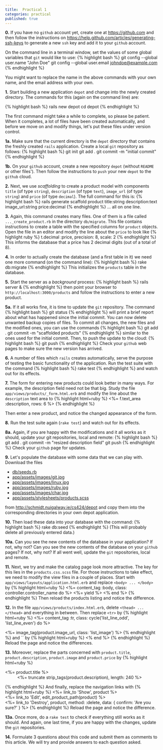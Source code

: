 ```yaml
---
title:  Practical 1
categories: practical
published: true
---
```


**0.** If you have no `github` account yet, create one at
<https://github.com> and then follow the instructions on
<https://help.github.com/articles/generating-ssh-keys> to generate a
new `ssh` key and add it to your `github` account.

On the command line in a terminal window, set the values of some
global variables that `git` would like to use:
{% highlight bash %}
git config --global user.name "John Doe"
git config --global user.email johndoe@example.com
{% endhighlight %}

You might want to replace the name in the above commands with your own name, and the email address with your own.

**1.** Start building a new application `depot`
and change into the newly created directory.
The commands for this (again on the command line) are:

{% highlight bash %}
rails new depot
cd depot
{% endhighlight %}

The first command might take a while to complete, so please be patient.
When it completes, a lot of files have been created automatically, and before
we move on and modify things, let's put these files under version control.

**1a.** Make sure that the current directory is the `depot` directory
that contains the freshly created `rails` application. Create a local
`git` repository as follows:
{% highlight bash %}
git init
git add .
git commit -m "initial commit"
{% endhighlight %}

**1b.** On your `github` account, create a new repository `depot`
(without `README` or other files').  Then follow the instructions to
`push` your new `depot` to the `github` cloud.

**2.** Next, we use _scaffolding_ to create a product model with   components
`title` (of type `string`),
`description` (of type `text`),
`image_url` (of type `string`)
and `price` (of type `decimal`). The full command for this is:
{% highlight bash %}
rails generate scaffold product title:string description:text image_url:string price:decimal
{% endhighlight %}
... all on one line.

**3.** Again, this command creates many files. One of them is a file
called `..._create_product.rb` in the directory `db/migrate`.
This file contains instructions to create a table with the specified columns
for `product` objects.  Open
the file in an editor and modify the line about the `price` to look like
{% highlight ruby %}
t.decimal :price, precision: 8, scale: 2
{% endhighlight %}
This informs the database that a price has 2 decimal digits (out of a total of 8).


**4.** In order to actually create the database (and a first table in it) we need
one more command (on the command line):
{% highlight bash %}
rake db:migrate
{% endhighlight %}
This initializes the `products` table in the database.

**5.**  Start the server as a _background_ process:
{% highlight bash %}
rails server &
{% endhighlight %}
then point your browser to
`http://localhost:3000/products` and follow the instructions to
enter a new product.

**5a.** If it all works fine, it is time to update the `git`
  repository. The command
{% highlight bash %}
git status
{% endhighlight %}
will print a brief report about what has happened since the initial
commit.  You can now delete unwanted backup copies of files.  To commit
all changes, the new files and the modified ones, you can use the
commands
{% highlight bash %}
git add .
git commit -m "scaffolded products"
{% endhighlight %}
similar to the ones used for the initial commit.  Then, to push the
update to the cloud:
{% highlight bash %}
git push
{% endhighlight %}
Check your `github` web pages to make sure the new version has arrived.

**6.** A number of files which `rails` creates automatically, serve the 
purpose of testing the basic functionality of the application.  Run the
test suite with the command 
{% highlight bash %}
rake test
{% endhighlight %}
and watch out for its effects.

**7.** The form for entering new products could look better in many 
ways. For example, the description field need not be that 
big. Study the file `app/views/products/_form.html.erb`
and modify the line about the `description` text area to
{% highlight html+ruby %}
<%= f.text_area :description, rows: 6 %>
{% endhighlight %}

Then enter a new product, and notice the changed appearance of the form.

**8.** Run the test suite again (`rake test`) and
watch out for its effects.

**8a.**  Again, if you are happy with the modifications and it all works as it should,
update your git repositories, local and remote:
{% highlight bash %}
git add .
git commit -m "resized description field"
git push
{% endhighlight %}
Check your `github` page for updates.

**9.** Let's populate the database with some data that we can play 
with. Download the files

* [db/seeds.rb](http://schmidt.nuigalway.ie/cs424/depot/db/seeds.rb)
* [app/assets/images/git.jpg](http://schmidt.nuigalway.ie/cs424/depot/app/assets/images/git.jpg)
* [app/assets/images/linux.jpg](http://schmidt.nuigalway.ie/cs424/depot/app/assets/images/linux.jpg)
* [app/assets/images/ruby.jpg](http://schmidt.nuigalway.ie/cs424/depot/app/assets/images/ruby.jpg)
* [app/assets/images/char.jpg](http://schmidt.nuigalway.ie/cs424/depot/app/assets/images/char.jpg)
* [app/assets/stylesheets/products.scss](http://schmidt.nuigalway.ie/cs424/depot/app/assets/stylesheets/products.scss)

from <http://schmidt.nuigalway.ie/cs424/depot> and copy them into the
corresponding directories in your own depot application.

**10.** Then load these data
into your database with the command:
{% highlight bash %}
rake db:seed
{% endhighlight %}
(This will probably delete all previously entered data.)

**10a.** Can you see the new contents of the database in your
application?  If not, why not?  Can you see the new contents of the
database on your `github` pages?  If not, why not?  If all went well,
update the `git` repositories, local and remote.

**11.** Next, we try and make the catalog page look more attractive.
The key for this lies in the `products.css.scss` file.  For those
instructions to take effect, we need to modify the view files in a
couple of places.  Start with `app/views/layouts/application.html.erb`
and replace `<body> ... </body>` by
{% highlight html+ruby %}
<%= content_tag :body, class: controller.controller_name do %>
  <%= yield %>
<% end %>
{% endhighlight %}
Then reload the products listing and notice the difference.

**12.** In the file `app/views/products/index.html.erb`,
delete `<thead> ... </thead>` and everything in between.  Then
replace `<tr>` by
{% highlight html+ruby %}
<%= content_tag :tr, class: cycle('list_line_odd', 'list_line_even') do %>
  <td>
    <%= image_tag(product.image_url, class: 'list_image') %>
  </td>
{% endhighlight %}
and `</tr>` by
{% highlight html+ruby %}
<% end %>
{% endhighlight %}
Reload the page and notice the differences.

**13.** Moreover, replace the parts concerned with `product.title`,
`product.description`, `product.image` and `product.price` by
{% highlight html+ruby %}
<td class='list_description'>
  <dl>
    <dt><%= product.title %></dt>
    <dd>
      <%= truncate strip_tags(product.description), length: 240 %>
    </dd>
  </dl>
</td>
{% endhighlight %}
And finally, replace the navigation links with
{% highlight html+ruby %}
<td class='list_actions'>
  <%= link_to 'Show', product %><br/>
  <%= link_to 'Edit', edit_product_path(product) %><br/>
  <%= link_to 'Destroy', product, method: :delete, 
      data: { confirm: 'Are you sure?' } %>
</td>
{% endhighlight %}
Reload the page and notice the difference.

**13a.** Once more, do a `rake test` to check if everything still
works as it should.  And again, one last time, if you are happy with
the changes, update the `git` repositories.

**14.** Formulate 3 questions about this code and submit them as
comments to this article.  We will try and provide answers to each
question asked.
